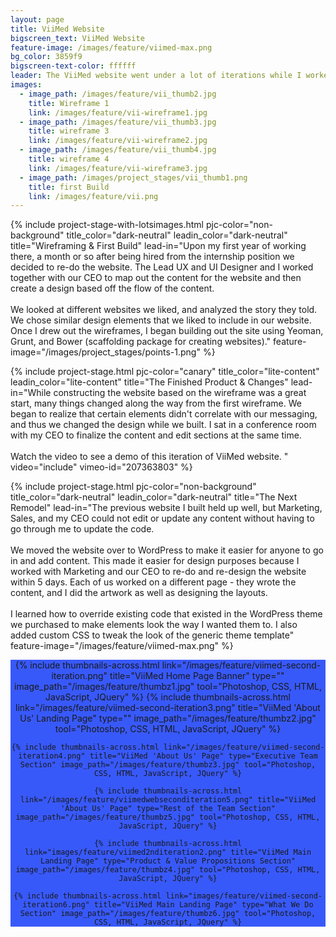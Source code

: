```yaml
---
layout: page
title: ViiMed Website
bigscreen_text: ViiMed Website
feature-image: /images/feature/viimed-max.png
bg_color: 3859f9
bigscreen-text-color: ffffff
leader: The ViiMed website went under a lot of iterations while I worked there. This page shows all the wireframes and Screenshots of different iterations of ViiMed's Website.
images:
  - image_path: /images/feature/vii_thumb2.jpg
    title: Wireframe 1
    link: /images/feature/vii-wireframe1.jpg
  - image_path: /images/feature/vii_thumb3.jpg
    title: wireframe 3
    link: /images/feature/vii-wireframe2.jpg
  - image_path: /images/feature/vii_thumb4.jpg
    title: wireframe 4
    link: /images/feature/vii-wireframe3.jpg
  - image_path: /images/project_stages/vii_thumb1.png
    title: first Build
    link: /images/feature/vii.png
---
```



{% include project-stage-with-lotsimages.html pjc-color="non-background" title_color="dark-neutral" leadin_color="dark-neutral" title="Wireframing & First Build" lead-in="Upon my first year of working there, a month or so after being hired from the internship position we decided to re-do the website. The Lead UX and UI Designer and I worked together with our CEO to map out the content for the website and then create a design based off the flow of the content. <br /> <br />We looked at different websites we liked, and analyzed the story they told. We chose similar design elements that we liked to include in our website. Once I drew out the wireframes, I began building out the site using Yeoman, Grunt, and Bower (scaffolding package for creating websites)." feature-image="/images/project_stages/points-1.png" %}

{% include project-stage.html pjc-color="canary" title_color="lite-content" leadin_color="lite-content" title="The Finished Product & Changes" lead-in="While constructing the website based on the wireframe was a great start, many things changed along the way from the first wireframe. We began to realize that certain elements didn't correlate with our messaging, and thus we changed the design while we built. I sat in a conference room with my CEO to finalize the content and edit sections at the same time. <br /><br /> Watch the video to see a demo of this iteration of ViiMed website. " video="include" vimeo-id="207363803" %}

{% include project-stage.html pjc-color="non-background" title_color="dark-neutral" leadin_color="dark-neutral" title="The Next Remodel" lead-in="The previous website I built held up well, but Marketing, Sales, and my CEO could not edit or update any content without having to go through me to update the code.<br /><br /> We moved the website over to WordPress to make it easier for anyone to go in and add content. This made it easier for design purposes because I worked with Marketing and our CEO to re-do and re-design the website within 5 days. Each of us worked on a different page - they wrote the content, and I did the artwork as well as designing the layouts. <br /><br /> I learned how to override existing code that existed in the WordPress theme we purchased to make elements look the way I wanted them to. I also added custom CSS to tweak the look of the generic theme template" feature-image="/images/feature/viimed-max.png" %}

<section style="background-color: #3859f9;">
<center>
<div class="website-thumbs">
  <div class="photo-gallery">
    {% include thumbnails-across.html link="/images/feature/viimed-second-iteration.png" title="ViiMed Home Page Banner" type="" image_path="/images/feature/thumbz1.jpg" tool="Photoshop, CSS, HTML, JavaScript, JQuery" %}
    {% include thumbnails-across.html link="/images/feature/viimed-second-iteration3.png" title="ViiMed 'About Us' Landing Page" type="" image_path="/images/feature/thumbz2.jpg" tool="Photoshop, CSS, HTML, JavaScript, JQuery" %}

    {% include thumbnails-across.html link="/images/feature/viimed-second-iteration4.png" title="ViiMed 'About Us' Page" type="Executive Team Section" image_path="/images/feature/thumbz3.jpg" tool="Photoshop, CSS, HTML, JavaScript, JQuery" %}

    {% include thumbnails-across.html link="/images/feature/viimedwebseconditeration5.png" title="ViiMed 'About Us' Page" type="Rest of the Team Section" image_path="/images/feature/thumbz5.jpg" tool="Photoshop, CSS, HTML, JavaScript, JQuery" %}

    {% include thumbnails-across.html link="images/feature/viimed2nditeration2.png" title="ViiMed Main Landing Page" type="Product & Value Propositions Section" image_path="/images/feature/thumbz4.jpg" tool="Photoshop, CSS, HTML, JavaScript, JQuery" %}

    {% include thumbnails-across.html link="images/feature/viimed-second-iteration6.png" title="ViiMed Main Landing Page" type="What We Do Section" image_path="/images/feature/thumbz6.jpg" tool="Photoshop, CSS, HTML, JavaScript, JQuery" %}
  </div>
</div>
</center>
</section>
